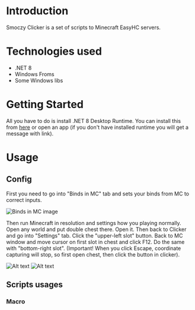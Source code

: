 # Introduction
Smoczy Clicker is a set of scripts to Minecraft EasyHC servers.

# Technologies used
- .NET 8
- Windows Froms
- Some Windows libs

# Getting Started
All you have to do is install .NET 8 Desktop Runtime. You can install this from [here](https://dotnet.microsoft.com/en-us/download/dotnet/8.0) or open an app (if you don't have installed runtime you will get a message with link). 

# Usage
## Config
First you need to go into "Binds in MC" tab and sets your binds from MC to correct inputs.

![Binds in MC image](https://github.com/WikoCuber/Spotify-Playlists-Manager/assets/98224818/7c42be0f-c901-4761-af64-cf36abc3b0fe)

Then run Minecraft in resolution and settings how you playing normally. Open any world and put double chest there. Open it. Then back to Clicker and go into "Settings" tab. Click the "upper-left slot" button. Back to MC window and move cursor on first slot in chest and click F12. Do the same with "bottom-right slot". (Important! When you click Escape, coordinate capturing will stop, so first open chest, then click the button in clicker).

![Alt text](https://github.com/WikoCuber/Spotify-Playlists-Manager/assets/98224818/2512f680-f68d-4cc0-aefc-44e038491785) ![Alt text](https://github.com/WikoCuber/Spotify-Playlists-Manager/assets/98224818/c96fcb61-64e3-42b9-9542-de2579dc9e05)

## Scripts usages
### Macro
